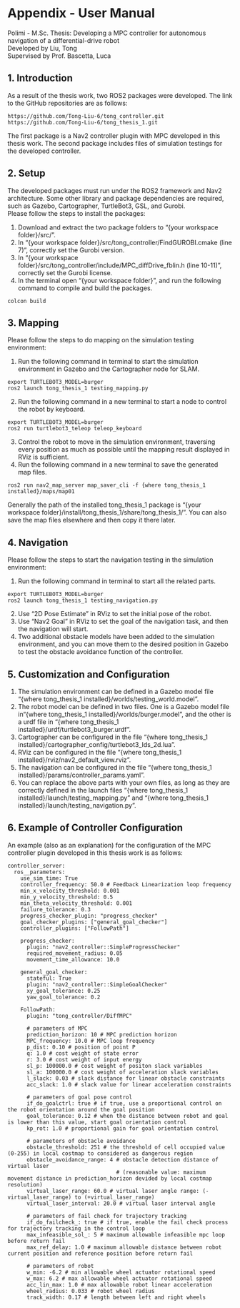 # Appendix - User Manual  
Polimi - M.Sc. Thesis: Developing a MPC controller for autonomous navigation of a differential-drive robot  
Developed by Liu, Tong  
Supervised by Prof. Bascetta, Luca  
## 1. Introduction  
As a result of the thesis work, two ROS2 packages were developed. The link to the GitHub repositories are as follows:  
```
https://github.com/Tong-Liu-6/tong_controller.git
https://github.com/Tong-Liu-6/tong_thesis_1.git
```
The first package is a Nav2 controller plugin with MPC developed in this thesis work. The second package includes files of simulation testings for the developed controller.  
## 2. Setup  
The developed packages must run under the ROS2 framework and Nav2 architecture. Some other library and package dependencies are required, such as Gazebo, Cartographer, TurtleBot3, GSL, and Gurobi.  
Please follow the steps to install the packages:  
1. Download and extract the two package folders to “{your workspace folder}/src/”.  
2. In “{your workspace folder}/src/tong_controller/FindGUROBI.cmake (line 7)”, correctly set the Gurobi version.  
3. In “{your workspace folder}/src/tong_controller/include/MPC_diffDrive_fblin.h (line 10-11)”, correctly set the Gurobi license.   
4. In the terminal open “{your workspace folder}”, and run the following command to compile and build the packages.  
```
colcon build
```
## 3. Mapping  
Please follow the steps to do mapping on the simulation testing environment:  
1. Run the following command in terminal to start the simulation environment in Gazebo and the Cartographer node for SLAM.  
```
export TURTLEBOT3_MODEL=burger
ros2 launch tong_thesis_1 testing_mapping.py
```
2. Run the following command in a new terminal to start a node to control the robot by keyboard.  
```
export TURTLEBOT3_MODEL=burger
ros2 run turtlebot3_teleop teleop_keyboard
```
3. Control the robot to move in the simulation environment, traversing every position as much as possible until the mapping result displayed in RViz is sufficient.  
4. Run the following command in a new terminal to save the generated map files.  
```
ros2 run nav2_map_server map_saver_cli -f {where tong_thesis_1 installed}/maps/map01
```
Generally the path of the installed tong_thesis_1 package is “{your workspace folder}/install/tong_thesis_1/share/tong_thesis_1/”. You can also save the map files elsewhere and then copy it there later. 
## 4. Navigation  
Please follow the steps to start the navigation testing in the simulation environment:  
1. Run the following command in terminal to start all the related parts. 
```
export TURTLEBOT3_MODEL=burger
ros2 launch tong_thesis_1 testing_navigation.py
```
2. Use “2D Pose Estimate” in RViz to set the initial pose of the robot.  
3. Use “Nav2 Goal” in RViz to set the goal of the navigation task, and then the navigation will start.  
4. Two additional obstacle models have been added to the simulation environment, and you can move them to the desired position in Gazebo to test the obstacle avoidance function of the controller.  
## 5. Customization and Configuration  
1. The simulation environment can be defined in a Gazebo model file “{where tong_thesis_1 installed}/worlds/testing_world.model”.  
2. The robot model can be defined in two files. One is a Gazebo model file in“{where tong_thesis_1 installed}/worlds/burger.model”, and the other is a urdf file in “{where tong_thesis_1 installed}/urdf/turtlebot3_burger.urdf”.  
3. Cartographer can be configured in the file “{where tong_thesis_1 installed}/cartographer_config/turtlebot3_lds_2d.lua”.  
4. RViz can be configured in the file “{where tong_thesis_1 installed}/rviz/nav2_default_view.rviz”.  
5. The navigation can be configured in the file “{where tong_thesis_1 installed}/params/controller_params.yaml”.  
6. You can replace the above parts with your own files, as long as they are correctly defined in the launch files “{where tong_thesis_1 installed}/launch/testing_mapping.py” and “{where tong_thesis_1 installed}/launch/testing_navigation.py”.  
## 6. Example of Controller Configuration  
An example (also as an explanation) for the configuration of the MPC controller plugin developed in this thesis work is as follows:  
```
controller_server:
  ros__parameters:
    use_sim_time: True
    controller_frequency: 50.0 # Feedback Linearization loop frequency
    min_x_velocity_threshold: 0.001
    min_y_velocity_threshold: 0.5
    min_theta_velocity_threshold: 0.001
    failure_tolerance: 0.3
    progress_checker_plugin: "progress_checker"
    goal_checker_plugins: ["general_goal_checker"] 
    controller_plugins: ["FollowPath"]
    
    progress_checker:
      plugin: "nav2_controller::SimpleProgressChecker"
      required_movement_radius: 0.05
      movement_time_allowance: 10.0
      
    general_goal_checker:
      stateful: True
      plugin: "nav2_controller::SimpleGoalChecker"
      xy_goal_tolerance: 0.25
      yaw_goal_tolerance: 0.2
      
    FollowPath: 
      plugin: "tong_controller/DiffMPC"

      # parameters of MPC
      prediction_horizon: 10 # MPC prediction horizon
      MPC_frequency: 10.0 # MPC loop frequency
      p_dist: 0.10 # position of point P
      q: 1.0 # cost weight of state error
      r: 3.0 # cost weight of input energy
      sl_p: 100000.0 # cost weight of positon slack variables
      sl_a: 100000.0 # cost weight of acceleration slack variables
      l_slack: 0.03 # slack distance for linear obstacle constraints
      acc_slack: 1.0 # slack value for linear acceleration constraints

      # parameters of goal pose control
      if_do_goalctrl: true # if true, use a proportional control on the robot orientation around the goal position
      goal_tolerance: 0.12 # when the distance between robot and goal is lower than this value, start goal orientation control
      kp_rot: 1.0 # proportional gain for goal orientation control

      # parameters of obstacle avoidance
      obstacle_threshold: 251 # the threshold of cell occupied value (0-255) in local costmap to considered as dangerous region
      obstacle_avoidance_range: 4 # obstacle detection distance of virtual laser 
                                  # (reasonable value: maximum movement distance in prediction_horizon devided by local costmap resolution)
      virtual_laser_range: 60.0 # virtual laser angle range: (-virtual_laser_range) to (+virtual_laser_range)
      virtual_laser_interval: 20.0 # virtual laser interval angle

      # parameters of fail check for trajectory tracking
      if_do_failcheck_: true # if true, enable the fail check process for trajectory tracking in the control loop
      max_infeasible_sol_: 5 # maximum allowable infeasible mpc loop before return fail
      max_ref_delay: 1.0 # maximum allowable distance between robot current position and reference position before return fail
      
      # parameters of robot
      w_min: -6.2 # min allowable wheel actuator rotational speed
      w_max: 6.2 # max allowable wheel actuator rotational speed
      acc_lin_max: 1.0 # max allowable robot linear acceleration
      wheel_radius: 0.033 # robot wheel radius
      track_width: 0.17 # length between left and right wheels
```